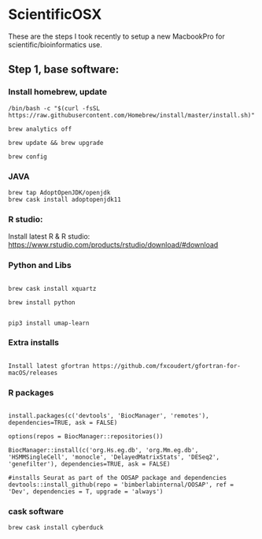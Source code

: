 # ScientificOSX
These are the steps I took recently to setup a new MacbookPro for scientific/bioinformatics use.

## Step 1, base software:

### Install homebrew, update

```{bash }
/bin/bash -c "$(curl -fsSL https://raw.githubusercontent.com/Homebrew/install/master/install.sh)"

brew analytics off

brew update && brew upgrade

brew config

```

### JAVA

```{bash }
brew tap AdoptOpenJDK/openjdk
brew cask install adoptopenjdk11

```

### R studio:

Install latest R & R studio: https://www.rstudio.com/products/rstudio/download/#download


### Python and Libs
```{bash }

brew cask install xquartz

brew install python


pip3 install umap-learn

```

### Extra installs

```{bash }

Install latest gfortran https://github.com/fxcoudert/gfortran-for-macOS/releases

```

### R packages 

```{r}

install.packages(c('devtools', 'BiocManager', 'remotes'), dependencies=TRUE, ask = FALSE)

options(repos = BiocManager::repositories())

BiocManager::install(c('org.Hs.eg.db', 'org.Mm.eg.db', 'HSMMSingleCell', 'monocle', 'DelayedMatrixStats', 'DESeq2', 'genefilter'), dependencies=TRUE, ask = FALSE)

#installs Seurat as part of the OOSAP package and dependencies
devtools::install_github(repo = 'bimberlabinternal/OOSAP', ref = 'Dev', dependencies = T, upgrade = 'always')

```

### cask software

```{bash]
brew cask install cyberduck

```



